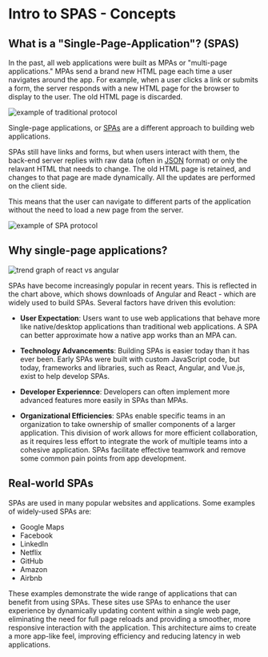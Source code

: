 # Intro to SPAS - Concepts
## What is a "Single-Page-Application"? (SPAS)
In the past, all web applications were built as MPAs or "multi-page applications." MPAs send a brand new HTML page each time a user navigates around the app. For example, when a user clicks a link or submits a form, the server responds with a new HTML page for the browser to display to the user. The old HTML page is discarded. 

![example of traditional protocol](https://pages.git.generalassemb.ly/modular-curriculum-all-courses/intro-to-spas/concepts/assets/twa.png)

Single-page applications, or [SPAs](https://developer.mozilla.org/en-US/docs/Glossary/SPA) are a different approach to building web applications. 

SPAs still have links and forms, but when users interact with them, the back-end server replies with raw data (often in [JSON](https://developer.mozilla.org/en-US/docs/Learn/JavaScript/Objects/JSON) format) or only the relavant HTML that needs to change. The old HTML page is retained, and changes to that page are made dynamically. All the updates are performed on the client side.

This means that the user can navigate to different parts of the application without the need to load a new page from the server. 

![example of SPA protocol](https://pages.git.generalassemb.ly/modular-curriculum-all-courses/intro-to-spas/concepts/assets/spa.png)

## Why single-page applications?

![trend graph of react vs angular](https://pages.git.generalassemb.ly/modular-curriculum-all-courses/intro-to-spas/concepts/assets/react-angular-npm.png)

SPAs have become increasingly popular in recent years. This is reflected in the chart above, which shows downloads of Angular and React - which are widely used to build SPAs. Several factors have driven this evolution:

* **User Expectation**: Users want to use web applications that behave more like native/desktop applications than traditional web applications. A SPA can better approximate how a native app works than an MPA can. 

* **Technology Advancements**: Building SPAs is easier today than it has ever been. Early SPAs were built with custom JavaScript code, but today, frameworks and libraries, such as React, Angular, and Vue.js, exist to help develop SPAs. 

* **Developer Experiennce**: Developers can often implement more advanced features more easily in SPAs than MPAs. 

* **Organizational Efficiencies**: SPAs enable specific teams in an organization to take ownership of smaller components of a larger application. This division of work allows for more efficient collaboration, as it requires less effort to integrate the work of multiple teams into a cohesive application. SPAs facilitate effective teamwork and remove some common pain points from app development. 

## Real-world SPAs

SPAs are used in many popular websites and applications. Some examples of widely-used SPAs are:

* Google Maps
* Facebook
* LinkedIn
* Netflix
* GitHub
* Amazon
* Airbnb

These examples demonstrate the wide range of applications that can benefit from using SPAs. These sites use SPAs to enhance the user experience by dynamically updating content within a single web page, eliminating the need for full page reloads and providing a smoother, more responsive interaction with the application. This architecture aims to create a more app-like feel, improving efficiency and reducing latency in web applications. 
